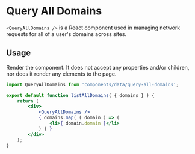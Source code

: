 # Query All Domains

`<QueryAllDomains />` is a React component used in managing network requests for all of a user's domains across sites.

## Usage

Render the component. It does not accept any properties and/or children, nor does it render any elements to the page.

```jsx
import QueryAllDomains from 'components/data/query-all-domains';

export default function listAllDomains( { domains } ) {
	return (
		<div>
			<QueryAllDomains />
			{ domains.map( ( domain ) => (
				<li>{ domain.domain }</li>
			) ) }
		</div>
	);
}
```
